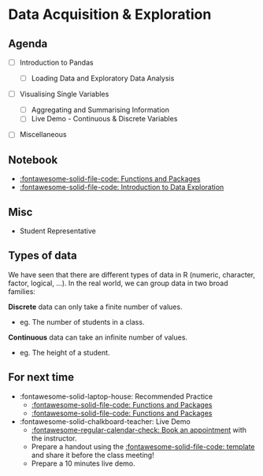 # Data Acquisition & Exploration

## Agenda
- [ ] Introduction to Pandas
    - [ ] Loading Data and Exploratory Data Analysis
- [ ] Visualising Single Variables
    - [ ] Aggregating and Summarising Information
    - [ ] Live Demo - Continuous & Discrete Variables
- [ ] Miscellaneous


## Notebook
- [:fontawesome-solid-file-code: Functions and Packages](https://colab.research.google.com/github/mickaeltemporao/itds/blob/main/materials/03-functions-and-packages.ipynb)
- [:fontawesome-solid-file-code: Introduction to Data Exploration](https://colab.research.google.com/github/mickaeltemporao/itds/blob/main/materials/04-functions-and-packages.ipynb)

## Misc
- Student Representative

## Types of data

We have seen that there are different types of data in R (numeric, character, factor, logical, ...). In the real world, we can group data in two broad families:

**Discrete** data can only take a finite number of values.

- eg. The number of students in a class.

**Continuous** data can take an infinite number of values.

- eg. The height of a student.


## For next time
- :fontawesome-solid-laptop-house: Recommended Practice
    - [:fontawesome-solid-file-code: Functions and Packages](https://colab.research.google.com/github/mickaeltemporao/itds/blob/main/materials/03-functions-and-packages.ipynb)
    - [:fontawesome-solid-file-code: Functions and Packages](https://colab.research.google.com/github/mickaeltemporao/itds/blob/main/materials/04-single-variable-.ipynb)
- :fontawesome-solid-chalkboard-teacher: Live Demo
    - [:fontawesome-regular-calendar-check: Book an appointment](https://calendly.com/mickaeltemporao/one-on-one) with the instructor.
    - Prepare a handout using the [:fontawesome-solid-file-code: template](https://colab.research.google.com/github/mickaeltemporao/ids-materials/blob/main/handout-template.ipynb) and share it before the class meeting!
    - Prepare a 10 minutes live demo.

